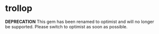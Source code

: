 # trollop

**DEPRECATION** This gem has been renamed to optimist and will no longer be supported. Please switch to optimist as soon as possible.
